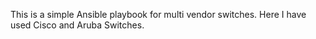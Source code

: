 This is a simple Ansible playbook for multi vendor switches. Here I have used Cisco and Aruba Switches. 